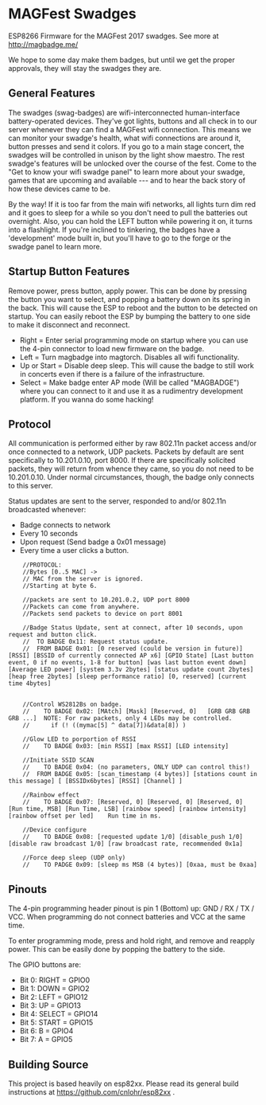# MAGFest Swadges

ESP8266 Firmware for the MAGFest 2017 swadges.  See more at http://magbadge.me/

We hope to some day make them badges, but until we get the proper approvals, they will stay the swadges they are.

## General Features

The swadges (swag-badges) are wifi-interconnected human-interface battery-operated devices.  They've got lights, buttons and all check in to our server whenever they can find a MAGFest wifi connection.  This means we can monitor your swadge's health, what wifi connections are around it, button presses and send it colors.  If you go to a main stage concert, the swadges will be controlled in unison by the light show maestro.  The rest swadge's features will be unlocked over the course of the fest.  Come to the "Get to know your wifi swadge panel" to learn more about your swadge, games that are upcoming and available --- and to hear the back story of how these devices came to be.

By the way! If it is too far from the main wifi networks, all lights turn dim red and it goes to sleep for a while so you don't need to pull the batteries out overnight.  Also, you can hold the LEFT button while powering it on, it turns into a flashlight.  If you're inclined to tinkering, the badges have a 'development' mode built in, but you'll have to go to the forge or the swadge panel to learn more.

## Startup Button Features

Remove power, press button, apply power.  This can be done by pressing the button you want to select, and popping a battery down on its spring in the back.  This will cause the ESP to reboot and the button to be detected on startup.  You can easily reboot the ESP by bumping the battery to one side to make it disconnect and reconnect.

 * Right = Enter serial programming mode on startup where you can use the 4-pin connector to load new firmware on the badge.
 * Left = Turn magbadge into magtorch.  Disables all wifi functionality.
 * Up or Start = Disable deep sleep.  This will cause the badge to still work in concerts even if there is a failure of the infrastructure.
 * Select = Make badge enter AP mode (Will be called "MAGBADGE") where you can connect to it and use it as a rudimentry development platform.  If you wanna do some hacking! 


## Protocol

All communication is performed either by raw 802.11n packet access and/or once connected to a network, UDP packets.  Packets by default are sent specifically to 10.201.0.10, port 8000.  If there are specifically solicited packets, they will return from whence they came, so you do not need to be 10.201.0.10.  Under normal circumstances, though, the badge only connects to this server.

Status updates are sent to the server, responded to and/or 802.11n broadcasted whenever:

 * Badge connects to network
 * Every 10 seconds
 * Upon request (Send badge a 0x01 message)
 * Every time a user clicks a button.


```
	//PROTOCOL:
	//Bytes [0..5 MAC] ->
	// MAC from the server is ignored.
	//Starting at byte 6.

	//packets are sent to 10.201.0.2, UDP port 8000
	//Packets can come from anywhere.
	//Packets send packets to device on port 8001

	//Badge Status Update, sent at connect, after 10 seconds, upon request and button click.
	//  TO BADGE 0x11: Request status update.
	//  FROM BADGE 0x01: [0 reserved (could be version in future)] [RSSI] [BSSID of currently connected AP x6] [GPIO State] [Last button event, 0 if no events, 1-8 for button] [was last button event down] [Average LED power] [system 3.3v 2bytes] [status update count 2bytes] [heap free 2bytes] [sleep performance ratio] [0, reserved] [current time 4bytes]


	//Control WS2812Bs on badge.
	//    TO BADGE 0x02: [MAtch] [Mask] [Reserved, 0]   [GRB GRB GRB GRB ...]  NOTE: For raw packets, only 4 LEDs may be controlled.
	//		if (! ((mymac[5] ^ data[7])&data[8]) )

	//Glow LED to porportion of RSSI
	//    TO BADGE 0x03: [min RSSI] [max RSSI] [LED intensity]

	//Initiate SSID SCAN
	//    TO BADGE 0x04: (no parameters, ONLY UDP can control this!)
	//  FROM BADGE 0x05: [scan_timestamp (4 bytes)] [stations count in this message] [ [BSSIDx6bytes] [RSSI] [Channel] ]

	//Rainbow effect
	//    TO BADGE 0x07: [Reserved, 0] [Reserved, 0] [Reserved, 0] [Run time, MSB] [Run Time, LSB] [rainbow speed] [rainbow intensity] [rainbow offset per led]    Run time in ms.

	//Device configure
	//    TO BADGE 0x08: [requested update 1/0] [disable_push 1/0] [disable raw broadcast 1/0] [raw broadcast rate, recommended 0x1a]

	//Force deep sleep (UDP only)
	//    TO PADGE 0x09: [sleep ms MSB (4 bytes)] [0xaa, must be 0xaa]
```

## Pinouts

The 4-pin programming header pinout is pin 1 (Bottom) up: GND / RX / TX / VCC.  When programming do not connect batteries and VCC at the same time.

To enter programming mode, press and hold right, and remove and reapply power.  This can be easily done by popping the battery to the side.

The GPIO buttons are: 
  * Bit 0: RIGHT = GPIO0
  * Bit 1: DOWN = GPIO2
  * Bit 2: LEFT = GPIO12
  * Bit 3: UP = GPIO13
  * Bit 4: SELECT = GPIO14
  * Bit 5: START = GPIO15
  * Bit 6: B = GPIO4
  * Bit 7: A = GPIO5


## Building Source

This project is based heavily on esp82xx.  Please read its general build instructions at https://github.com/cnlohr/esp82xx .
